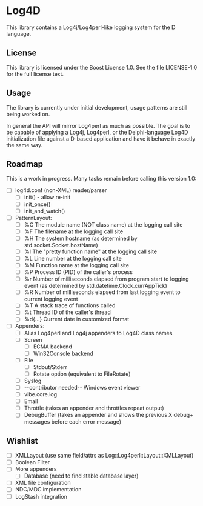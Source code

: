 Log4D
=====

This library contains a Log4j/Log4perl-like logging system for the D language.


License
-------

This library is licensed under the Boost License 1.0.  See the file
LICENSE-1.0 for the full license text.


Usage
-----

The library is currently under initial development, usage patterns are
still being worked on.

In general the API will mirror Log4perl as much as possible.  The goal
is to be capable of applying a Log4j, Log4perl, or the Delphi-language
Log4D initialization file against a D-based application and have it
behave in exactly the same way.


Roadmap
-------

This is a work in progress.  Many tasks remain before calling this
version 1.0:

- [ ] log4d.conf (non-XML) reader/parser
  - [ ] init() - allow re-init
  - [ ] init_once()
  - [ ] init_and_watch()
- [ ] PatternLayout:
  - [ ] %C The module name (NOT class name) at the logging call site
  - [ ] %F The filename at the logging call site
  - [ ] %H The system hostname (as determined by std.socket.Socket.hostName)
  - [ ] %l The "pretty function name" at the logging call site
  - [ ] %L Line number at the logging call site
  - [ ] %M Function name at the logging call site
  - [ ] %P Process ID (PID) of the caller's process
  - [ ] %r Number of milliseconds elapsed from program start to logging event
	(as determined by std.datetime.Clock.currAppTick)
  - [ ] %R Number of milliseconds elapsed from last logging event to current
	logging event
  - [ ] %T A stack trace of functions called
  - [ ] %t Thread ID of the caller's thread
  - [ ] %d{...} Current date in customized format
- [ ] Appenders:
  - [ ] Alias Log4perl and Log4j appenders to Log4D class names
  - [ ] Screen
    - [ ] ECMA backend
    - [ ] Win32Console backend
  - [ ] File
    - [ ] Stdout/Stderr
    - [ ] Rotate option (equivalent to FileRotate)
  - [ ] Syslog
  - [ ] --contributor needed-- Windows event viewer
  - [ ] vibe.core.log
  - [ ] Email
  - [ ] Throttle (takes an appender and throttles repeat output)
  - [ ] DebugBuffer (takes an appender and shows the previous X
	debug+ messages before each error message)

Wishlist
--------

- [ ] XMLLayout (use same field/attrs as Log::Log4perl::Layout::XMLLayout)
- [ ] Boolean Filter
- [ ] More appenders
  - [ ] Database (need to find stable database layer)
- [ ] XML file configuration
- [ ] NDC/MDC implementation
- [ ] LogStash integration
